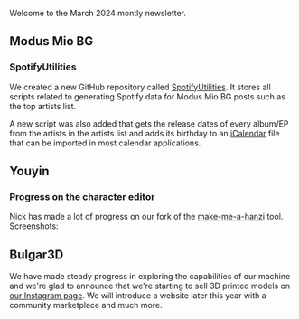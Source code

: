 Welcome to the March 2024 montly newsletter.

## Modus Mio BG
### SpotifyUtilities
We created a new GitHub repository called [SpotifyUtilities](https://github.com/MadLadSquad/SpotifyUtilities). It stores all scripts related to generating Spotify data for Modus Mio BG posts such as the top artists
list.

A new script was also added that gets the release dates of every album/EP from the artists in the artists list and adds its birthday to an [iCalendar](https://en.wikipedia.org/wiki/ICalendar) file that can be 
imported in most calendar applications.

## Youyin
### Progress on the character editor
Nick has made a lot of progress on our fork of the [make-me-a-hanzi](https://github.com/skishore/make-me-a-hanzi) tool. Screenshots:


## Bulgar3D
We have made steady progress in exploring the capabilities of our machine and we're glad to announce that we're starting to sell 3D printed models on [our Instagram page](https://instagram.com/bulgar3d). We will
introduce a website later this year with a community marketplace and much more.
